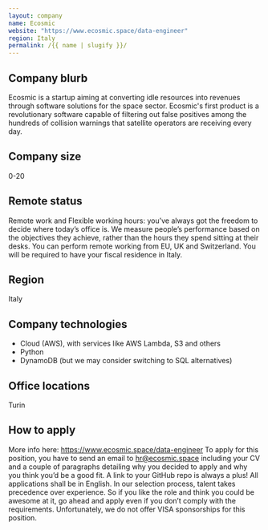 ```yaml
---
layout: company
name: Ecosmic
website: "https://www.ecosmic.space/data-engineer"
region: Italy
permalink: /{{ name | slugify }}/
---
```


## Company blurb
Ecosmic is a startup aiming at converting idle resources into revenues through software solutions for the space sector. Ecosmic's first product is a revolutionary software capable of filtering out false positives among the hundreds of collision warnings that satellite operators are receiving every day.

## Company size

0-20

## Remote status

Remote work and Flexible working hours: you’ve always got the freedom to decide where today’s office is. We measure people’s performance based on the objectives they achieve, rather than the hours they spend sitting at their desks.
You can perform remote working from EU, UK and Switzerland. You will be required to have your fiscal residence in Italy. 

## Region

Italy

## Company technologies

- Cloud (AWS), with services like AWS Lambda, S3 and others
- Python
- DynamoDB (but we may consider switching to SQL alternatives)

## Office locations

Turin 

## How to apply
More info here: https://www.ecosmic.space/data-engineer
To apply for this position, you have to send an email to hr@ecosmic.space including your CV and a couple of paragraphs detailing why you decided to apply and why you think you’d be a good fit. A link to your GitHub repo is always a plus! All applications shall be in English. 
In our selection process, talent takes precedence over experience. So if you like the role and think you could be awesome at it, go ahead and apply even if you don’t comply with the requirements.
Unfortunately, we do not offer VISA sponsorships for this position.